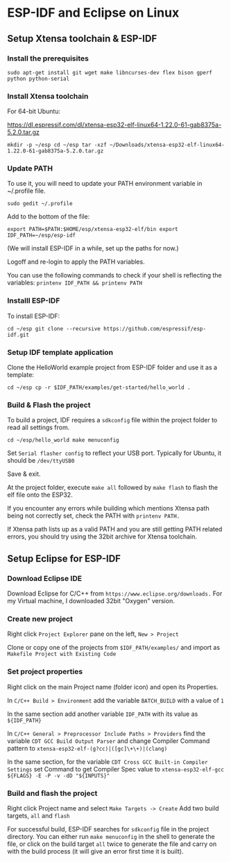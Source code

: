 # ESP-IDF and Eclipse on Linux

## Setup Xtensa toolchain & ESP-IDF

### Install the prerequisites

`sudo apt-get install git wget make libncurses-dev flex bison gperf python python-serial`

### Install Xtensa toolchain

For 64-bit Ubuntu:

https://dl.espressif.com/dl/xtensa-esp32-elf-linux64-1.22.0-61-gab8375a-5.2.0.tar.gz

`mkdir -p ~/esp
cd ~/esp
tar -xzf ~/Downloads/xtensa-esp32-elf-linux64-1.22.0-61-gab8375a-5.2.0.tar.gz`

### Update PATH

To use it, you will need to update your PATH environment variable in ~/.profile file.

`sudo gedit ~/.profile`

Add to the bottom of the file:

`export PATH=$PATH:$HOME/esp/xtensa-esp32-elf/bin
export IDF_PATH=~/esp/esp-idf`

(We will install ESP-IDF in a while, set up the paths for now.)


Logoff and re-login to apply the PATH variables.

You can use the following commands to check if your shell is reflecting the variables:
`printenv IDF_PATH && printenv PATH`

### Installl ESP-IDF

To install ESP-IDF:

`cd ~/esp
git clone --recursive https://github.com/espressif/esp-idf.git`

### Setup IDF template application

Clone the HelloWorld example project from ESP-IDF folder and use it as a template:

`cd ~/esp
cp -r $IDF_PATH/examples/get-started/hello_world .`

### Build & Flash the project

To build a project, IDF requires a `sdkconfig` file within the project folder to read all settings from.

`cd ~/esp/hello_world
make menuconfig`

Set `Serial flasher config` to reflect your USB port. Typically for Ubuntu, it should be `/dev/ttyUSB0`

Save & exit.

At the project folder, execute `make all` followed by `make flash` to flash the elf file onto the ESP32.

If you encounter any errors while building which mentions Xtensa path being not correctly set, check the PATH with `printenv PATH.` 

If Xtensa path lists up as a valid PATH and you are still getting PATH related errors, you should try using the 32bit archive for Xtensa toolchain.

## Setup Eclipse for ESP-IDF

### Download Eclipse IDE

Download Eclipse for C/C++ from `https://www.eclipse.org/downloads.` For my Virtual machine, I downloaded 32bit "Oxygen" version.

### Create new project

Right click `Project Explorer` pane on the left, `New > Project`

Clone or copy one of the projects from `$IDF_PATH/examples/` and import as `Makefile Project with Existing Code`

### Set project properties

Right click on the main Project name (folder icon) and open its Properties.

In `C/C++ Build > Environment` add the variable `BATCH_BUILD` with a value of `1`

In the same section add another variable `IDF_PATH` with its value as `${IDF_PATH}`

In `C/C++ General > Preprocessor Include Paths > Providers` find the variable `CDT GCC Build Output Parser` and change Compiler Command pattern to `xtensa-esp32-elf-(g?cc)|([gc]\+\+)|(clang)`

In the same section, for the variable `CDT Cross GCC Built-in Compiler Settings` set Command to get Compiler Spec value to `xtensa-esp32-elf-gcc ${FLAGS} -E -P -v -dD "${INPUTS}"`

### Build and flash the project

Right click Project name and select `Make Targets -> Create` 
Add two build targets, `all` and `flash`

For successful build, ESP-IDF searches for `sdkconfig` file in the project directory. You can either run `make menuconfig` in the shell to generate the file, or click on the build target `all` twice to generate the file and carry on with the build process (it will give an error first time it is built).
